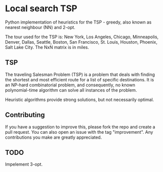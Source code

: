 # Local search TSP

Python implementation of heuristics for the TSP - greedy, also known as nearest neighbour (NN) and 2-opt.

The tour used for the TSP is: New York, Los Angeles, Chicago, Minneapolis, Denver, Dallas, Seattle, Boston, San Francisco, St. Louis, Houston, Phoenix, Salt Lake City. The NxN matrix is in miles.

## TSP
The traveling Salesman Problem (TSP) is a problem that deals with finding the shortest and most efficient route for a list of specific destinations. It is an NP-hard combinatorial problem, and consequently, no known polynomial-time algorithm can solve all instances of the problem.

Heuristic algorithms provide strong solutions, but not necessarily optimal.

## Contributing
If you have a suggestion to improve this, please fork the repo and create a pull request. You can also open an issue with the tag "improvement".
Any contributions you make are greatly appreciated.

## TODO
Impelement 3-opt.